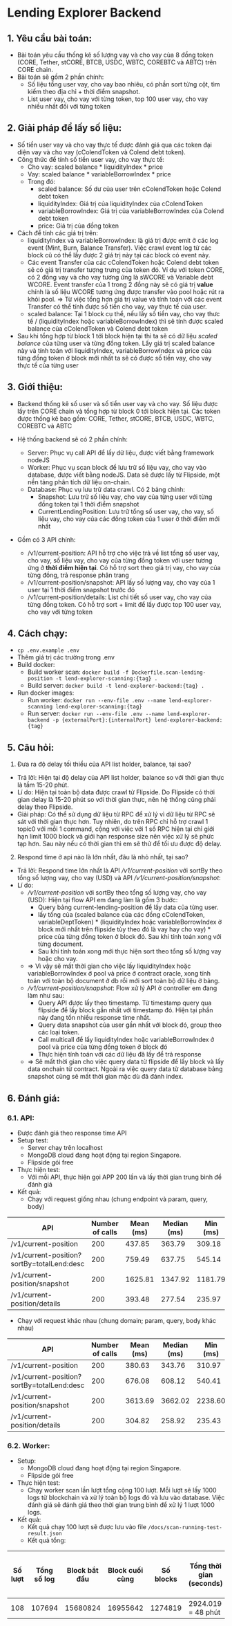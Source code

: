 # Lending Explorer Backend

## 1. Yêu cầu bài toán:
- Bài toán yêu cầu thống kê số lượng vay và cho vay của 8 đồng token (CORE, Tether, stCORE, BTCB, USDC, WBTC, COREBTC và ABTC) trên CORE chain.
- Bài toán sẽ gồm 2 phần chính:
  + Số liệu tổng user vay, cho vay bao nhiêu, có phần sort từng cột, tìm kiếm theo địa chỉ + thời điểm snapshot.
  + List user vay, cho vay với từng token, top 100 user vay, cho vay nhiều nhất đối với từng token

## 2. Giải pháp để lấy số liệu:
- Số tiền user vay và cho vay thực tế được đánh giá qua các token đại diện vay và cho vay (cColendToken và Colend debt token).
- Công thức để tính số tiền user vay, cho vay thực tế:
  + Cho vay: scaled balance * liquidityIndex * price
  + Vay: scaled balance * variableBorrowIndex * price
  + Trong đó:
    + scaled balance: Số dư của user trên cColendToken hoặc Colend debt token
    + liquidityIndex: Giá trị của liquidityIndex của cColendToken
    + variableBorrowIndex: Giá trị của variableBorrowIndex của Colend debt token
    + price: Giá trị của đồng token
- Cách để tính các giá trị trên:
  + liquidityIndex và variableBorrowIndex: là giá trị được emit ở các log event (Mint, Burn, Balance Transfer). Việc crawl event log từ các block cũ có thể lấy được 2 giá trị này tại các block có event này.
  + Các event Transfer của các cColendToken hoặc Colend debt token sẽ có giá trị transfer tượng trưng của token đó. Ví dụ với token CORE, có 2 đồng vay và cho vay tương ứng là sWCORE và Variable debt WCORE. Event transfer của 1 trong 2 đồng này sẽ có giá trị **value** chính là số liệu WCORE tương ứng được transfer vào pool hoặc rút ra khỏi pool. => Từ việc tổng hơn giá trị value và tính toán với các event Transfer có thể tính được số tiền cho vay, vay thực tế của user.
  + scaled balance: Tại 1 block cụ thể, nếu lấy số tiền vay, cho vay thưc tế / (liquidityIndex hoặc variableBorrowIndex) thì sẽ tính được scaled balance của cColendToken và Colend debt token
- Sau khi tổng hợp từ block 1 tới block hiện tại thì ta sẽ có dữ liệu *scaled balance* của từng user và từng đồng token. Lấy giá trị scaled balance này và tính toán với liquidityIndex, variableBorrowIndex và price của từng đồng token ở block mới nhất ta sẽ có được số tiền vay, cho vay thực tế của từng user

## 3. Giới thiệu:
- Backend thống kê số user và số tiền user vay và cho vay. Số liệu được lấy trên CORE chain và tổng hợp từ block 0 tới block hiện tại. Các token được thống kê bao gồm: CORE, Tether, stCORE, BTCB, USDC, WBTC, COREBTC và ABTC
- Hệ thống backend sẽ có 2 phần chính:
  + Server: Phục vụ call API để lấy dữ liệu, được viết bằng framework nodeJS
  + Worker: Phục vụ scan block để lưu trữ số liệu vay, cho vay vào database, được viết bằng nodeJS. Data sẽ được lấy từ Flipside, một nền tảng phân tích dữ liệu on-chain.
  + Database: Phục vụ lưu trữ data crawl. Có 2 bảng chính:
    + Snapshot: Lưu trữ số liệu vay, cho vay của từng user với từng đồng token tại 1 thời điểm snapshot
    + CurrentLendingPosition: Lưu trữ tổng số user vay, cho vay, số liệu vay, cho vay của các đồng token của 1 user ở thời điểm mới nhất

- Gồm có 3 API chính:
  + /v1/current-position: API hỗ trợ cho việc trả về list tổng số user vay, cho vay, số liệu vay, cho vay của từng đồng token với user tương ứng ở **thời điểm hiện tại**. Có hỗ trợ sort theo giá trị vay, cho vay của từng đồng, trả response phân trang
  + /v1/current-position/snapshot: API lấy số lượng vay, cho vay của 1 user tại 1 thời điểm snapshot trước đó
  + /v1/current-position/details: List chi tiết số user vay, cho vay của từng đồng token. Có hỗ trợ sort + limit để lấy được top 100 user vay, cho vay với từng token

## 4. Cách chạy:
- ```cp .env.example .env```
- Thêm giá trị các trường trong .env
- Build docker:
  + Build worker scan: ```docker build -f Dockerfile.scan-lending-position -t lend-explorer-scanning:{tag} .```
  + Build server: ```docker build -t lend-explorer-backend:{tag} .```
- Run docker images:
  + Run worker: ```docker run --env-file .env --name lend-explorer-scanning lend-explorer-scanning:{tag}```
  + Run server: ```docker run --env-file .env --name lend-explorer-backend -p {externalPort}:{internalPort} lend-explorer-backend:{tag}```

## 5. Câu hỏi:
1. Ðưa ra độ delay tối thiểu của API list holder, balance, tại sao?
- Trả lời: Hiện tại độ delay của API list holder, balance so với thời gian thực là tầm 15-20 phút.
- Lí do: Hiện tại toàn bộ data được crawl từ Flipside. Do Flipside có thời gian delay là 15-20 phút so với thời gian thực, nên hệ thống cũng phải delay theo Flipside.
- Giải pháp: Có thể sử dụng dữ liệu từ RPC để xử lý vì dữ liệu từ RPC sẽ sát với thời gian thực hơn. Tuy nhiên, do trên RPC chỉ hỗ trợ crawl 1 topic0 với mỗi 1 command, cộng với việc với 1 số RPC hiện tại chỉ giới hạn limit 1000 block và giới hạn response size nên việc xử lý sẽ phức tạp hơn. Sau này nếu có thời gian thì em sẽ thử để tối ưu được độ delay.
2. Respond time ở api nào là lớn nhất, đâu là nhỏ nhất, tại sao?
- Trả lời: Respond time lớn nhất là API */v1/current-position* với sortBy theo tổng số lượng vay, cho vay (USD) và API */v1/current-position/snapshot*:
- Lí do:
  + */v1/current-position* với sortBy theo tổng số lượng vay, cho vay (USD): Hiện tại flow API em đang làm là gồm 3 bước:
    + Query bảng current-lending-position để lấy data của từng user.
    + lấy tổng của (scaled balance của các đồng cColendToken, variableDeptToken) * (liquidityIndex hoặc variableBorrowIndex ở block mới nhất trên flipside tùy theo đó là vay hay cho vay) * price của từng đồng token ở block đó. Sau khi tính toán xong với từng document.
    + Sau khi tính toán xong mới thực hiện sort theo tổng số lượng vay hoặc cho vay.
  + => Vì vậy sẽ mất thời gian cho việc lấy liquidityIndex hoặc variableBorrowIndex ở pool và price ở contract oracle, xong tính toán với toàn bộ document ở db rồi mới sort toàn bộ dữ liệu ở bảng.
  + */v1/current-position/snapshot*: Flow xử lý API ở controller em đang làm như sau:
    + Query API được lấy theo timestamp. Từ timestamp query qua flipside để lấy block gần nhất với timestamp đó. Hiện tại phần này đang tốn nhiều response time nhất.
    + Query data snapshot của user gần nhất với block đó, group theo các loại token.
    + Call multicall để lấy liquidityIndex hoặc variableBorrowIndex ở pool và price của từng đồng token ở block đó
    + Thực hiện tính toán với các dữ liệu đã lấy để trả response
  + => Sẽ mất thời gian cho việc query data từ flipside để lấy block và lấy data onchain từ contract. Ngoài ra việc query data từ database bảng snapshot cũng sẽ mất thời gian mặc dù đã đánh index.

## 6. Đánh giá:
### 6.1. API:
- Được đánh giá theo response time API
- Setup test:
  + Server chạy trên localhost
  + MongoDB cloud đang hoạt động tại region Singapore.
  + Flipside gói free
- Thực hiện test:
  + Với mỗi API, thực hiện gọi APP 200 lần và lấy thời gian trung bình để đánh giá
- Kết quả:
  + Chạy với request giống nhau (chung endpoint và param, query, body)

| API                                        | Number of calls | Mean (ms) | Median (ms) | Min (ms) | Max (ms) |
|--------------------------------------------|-----------------|-----------|-------------|----------|----------|
| /v1/current-position                       | 200             | 437.85    | 363.79      | 309.18   | 1266.78  |
| /v1/current-position?sortBy=totalLend:desc | 200             | 759.49    | 637.75      | 545.14   | 1761.80  |
| /v1/current-position/snapshot              | 200             | 1625.81   | 1347.92     | 1181.79  | 11165.63 |
| /v1/current-position/details               | 200             | 393.48    | 277.54      | 235.97   | 1415.86  |

  + Chạy với request khác nhau (chung domain; param, query, body khác nhau)

| API                                        | Number of calls | Mean (ms) | Median (ms) | Min (ms) | Max (ms) |
|--------------------------------------------|-----------------|-----------|-------------|----------|----------|
| /v1/current-position                       | 200             | 380.63    | 343.76      | 310.97   | 1154.32  |
| /v1/current-position?sortBy=totalLend:desc | 200             | 676.08    | 608.12      | 540.41   | 1672.78  |
| /v1/current-position/snapshot              | 200             | 3613.69   | 3662.02     | 2238.60  | 8361.10  |
| /v1/current-position/details               | 200             | 304.82    | 258.92      | 235.43   | 1058.45  |


### 6.2. Worker:
- Setup:
  + MongoDB cloud đang hoạt động tại region Singapore.
  + Flipside gói free
- Thực hiện test:
  + Chạy worker scan lần lượt tổng cộng 100 lượt. Mỗi lượt sẽ lấy 1000 logs từ blockchain và xử lý toàn bộ logs đó và lưu vào database. Việc đánh giá sẽ đánh giá theo thời gian trung bình để xử lý 1 lượt 1000 logs.
- Kết quả:
  + Kết quả chạy 100 lượt sẽ được lưu vào file `/docs/scan-running-test-result.json`
  + Kết quả tổng:

| Số lượt | Tổng số log | Block bắt đầu | Block cuối cùng | Số blocks | Tổng thời gian (seconds) | Thời gian trung bình mỗi lượt (seconds) |
|---------|-------------|---------------|-----------------|-----------|--------------------------|-----------------------------------------|
| 108     | 107694      | 15680824      | 16955642        | 1274819   | 2924.019 = 48 phút       | 27.07                                   |
